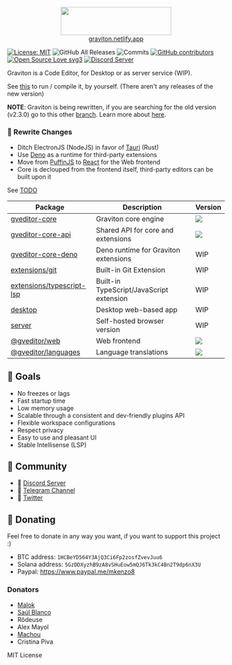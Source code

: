 <p align="center">
	<img align="center" src="https://graviton.netlify.app/logo.png"  width="256" height="64.5"/>
	<br>
	<a href="https://graviton.netlify.app">graviton.netlify.app</a>
</p>



[![License: MIT](https://img.shields.io/badge/License-MIT-blue.svg)](https://github.com/Graviton-Code-Editor/Graviton-App/blob/master/LICENSE.md)
![GitHub All Releases](https://img.shields.io/github/downloads/Graviton-Code-Editor/Graviton-App/total.svg)
![Commits](https://img.shields.io/github/commit-activity/m/Graviton-Code-Editor/Graviton-App/main)
[![GitHub contributors](https://img.shields.io/github/contributors/Graviton-Code-Editor/Graviton-App.svg)](https://GitHub.com/Graviton-Code-Editor/Graviton-App/graphs/contributors/)
[![Open Source Love svg3](https://badges.frapsoft.com/os/v3/open-source.svg?v=103)](https://github.com/Graviton-Code-Editor/Graviton-App/)
[![Discord Server](https://discordapp.com/api/guilds/536130219057086514/widget.png)](https://discord.gg/gg6CTYA)

Graviton is a Code Editor, for Desktop or as server service (WIP). 

See [this](./book/src/building.md) to run / compile it, by yourself. (There aren't any releases of the new version)

**NOTE**: Graviton is being rewritten, if you are searching for the old version (v2.3.0) go to this other [branch](https://github.com/Graviton-Code-Editor/Graviton-App/tree/2.3.0). Learn more about [here](https://github.com/Graviton-Code-Editor/Graviton-App/discussions/292).

### 🏥 Rewrite Changes
- Ditch ElectronJS (NodeJS) in favor of [Tauri](https://tauri.studio/) (Rust)
- Use [Deno](https://deno.land/) as a runtime for third-party extensions
- Move from [PuffinJS](https://github.com/PuffinJS/puffin) to [React](https://reactjs.org/) for the Web frontend
- Core is declouped from the frontend itself, third-party editors can be built upon it

See [TODO](./TODO.md)

| Package             | Description | Version |
|---------------------|-------------|-------------|
| [gveditor-core](./core)       | Graviton core engine | [![](https://img.shields.io/crates/v/gveditor-core?style=plastic)](https://crates.io/crates/gveditor-core)     |   
| [gveditor-core-api](./core_api)   | Shared API for core and extensions | [![](https://img.shields.io/crates/v/gveditor-core?style=plastic)](https://crates.io/crates/gveditor-core-api)  |
| [gveditor-core-deno](./core_deno)   | Deno runtime for Graviton extensions | WIP  |
| [extensions/git](./extensions/git)      | Built-in Git Extension | WIP |
| [extensions/typescript-lsp](./extensions/typescript-lsp)      | Built-in TypeScript/JavaScript extension | WIP |
| [desktop](./desktop)             | Desktop web-based app | WIP |
| [server](./server)               | Self-hosted browser version  | WIP |
| [@gveditor/web](./web)                 | Web frontend  | [![](https://img.shields.io/badge/dynamic/json?color=red&label=%40gveditor%2Fweb&query=version&url=https%3A%2F%2Fraw.githubusercontent.com%2FGraviton-Code-Editor%2FGraviton-App%2Fmain%2Fweb%2Fpackage.json)](https://github.com/Graviton-Code-Editor/Graviton-App/tree/main/core) |
| [@gveditor/languages](./languages)             | Language translations  | [![](https://img.shields.io/badge/dynamic/json?color=red&label=%40gveditor%2Flanguages&query=version&url=https%3A%2F%2Fraw.githubusercontent.com%2FGraviton-Code-Editor%2FGraviton-App%2Fmain%2Flanguages%2Fpackage.json)](https://github.com/Graviton-Code-Editor/Graviton-App/tree/main/core) |

## 📑 Goals
- No freezes or lags
- Fast startup time
- Low memory usage
- Scalable through a consistent and dev-friendly plugins API
- Flexible workspace configurations
- Respect privacy
- Easy to use and pleasant UI
- Stable Intellisense (LSP)

## 📣 Community

- 💬 [Discord Server](https://discord.gg/cChzuMp)
- 📢 [Telegram Channel](https://t.me/gravitoneditor)
- 💭 [Twitter](https://twitter.com/gravitoneditor)

## 🎁 Donating

Feel free to donate in any way you want, if you want to support this project :)

- BTC address: `1HCBeYD564Y3AjQ3Ci6Fp2zosfZvevJuu6`
- Solana address: `5GzDDXyzhB9zA8vSHuEow5mQJ6Tk3kC4Bn2T9dp6nX3U`
- Paypal: https://www.paypal.me/mkenzo8

### Donators

- [Malok](https://github.com/malokdev)
- [Saúl Blanco](https://github.com/Saul-BT)
- Rôdeuse
- Alex Mayol
- [Machou](http://github.com/Machou)
- Cristina Piva

MIT License